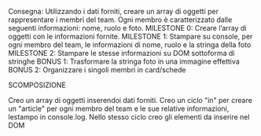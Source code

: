 Consegna:
Utilizzando i dati forniti, creare un array di oggetti per rappresentare i membri del team.
Ogni membro è caratterizzato dalle seguenti informazioni: nome, ruolo e foto.
MILESTONE 0:
Creare l’array di oggetti con le informazioni fornite.
MILESTONE 1:
Stampare su console, per ogni membro del team, le informazioni di nome, ruolo e la stringa della foto
MILESTONE 2:
Stampare le stesse informazioni su DOM sottoforma di stringhe
BONUS 1:
Trasformare la stringa foto in una immagine effettiva
BONUS 2:
Organizzare i singoli membri in card/schede


SCOMPOSIZIONE

Creo un array di oggetti inserendoi dati forniti.
Creo un ciclo "in" per creare un "article" per ogni membro del team e le sue relative informazioni, lestampo in console.log.
Nello stesso ciclo creo gli elementi da inserire nel DOM

